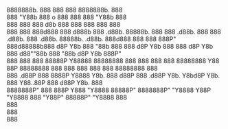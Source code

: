 8888888b.          888       888          888      8888888b.                             888                                    
888  "Y88b         888   o   888          888      888  "Y88b                            888                                    
888    888         888  d8b  888          888      888    888                            888                                    
888    888 888d888 888 d888b 888  .d88b.  88888b.  888    888  .d88b.  888  888  .d88b.  888  .d88b.  88888b.   .d88b.  888d888 
888    888 888P"   888d88888b888 d8P  Y8b 888 "88b 888    888 d8P  Y8b 888  888 d8P  Y8b 888 d88""88b 888 "88b d8P  Y8b 888P"   
888    888 888     88888P Y88888 88888888 888  888 888    888 88888888 Y88  88P 88888888 888 888  888 888  888 88888888 888     
888  .d88P 888     8888P   Y8888 Y8b.     888 d88P 888  .d88P Y8b.      Y8bd8P  Y8b.     888 Y88..88P 888 d88P Y8b.     888     
8888888P"  888     888P     Y888  "Y8888  88888P"  8888888P"   "Y8888    Y88P    "Y8888  888  "Y88P"  88888P"   "Y8888  888     
                                                                                                      888                       
                                                                                                      888                       
                                                                                                      888                       
